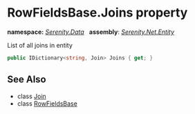 # RowFieldsBase.Joins property
**namespace:** *[Serenity.Data](../../README.md#serenity.data-namespace)*   **assembly**: *[Serenity.Net.Entity](../../README.md)*

List of all joins in entity

```csharp
public IDictionary<string, Join> Joins { get; }
```

## See Also

* class [Join](../Serenity.Net.Data/../Join.md)
* class [RowFieldsBase](../RowFieldsBase.md)